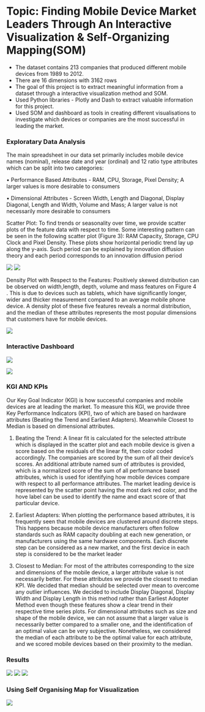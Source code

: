 # Topic: Finding Mobile Device Market Leaders Through An Interactive Visualization & Self-Organizing Mapping(SOM)

* The dataset contains 213 companies that produced different mobile devices from 1989 to 2012.
* There are 16 dimensions with 3162 rows
* The goal of this project is to extract meaningful information from a dataset through a interactive visualization method and SOM.
* Used Python libraries - Plotly and Dash to extract valuable information for this project.
* Used SOM and dashboard as tools in creating different visualisations to investigate which devices or companies are the most successful in leading the market.

### Exploratary Data Analysis
The main spreadsheet in our data set primarily includes mobile device names (nominal), release date and year (ordinal) and 12 ratio type attributes which can be split into two categories:

• Performance Based Attributes - RAM, CPU, Storage, Pixel Density; A larger values is more desirable to consumers

• Dimensional Attributes - Screen Width, Length and Diagonal, Display Diagonal, Length and Width, Volume and Mass; A larger value is not necessarily more desirable to consumers

Scatter Plot: To find trends or seasonality over time, we provide scatter plots of the feature data with respect to time. Some interesting pattern can be seen in the following scatter plot (Figure 3): RAM Capacity, Storage, CPU Clock and Pixel Density. These plots show horizontal periodic trend lay up along the y-axis. Such period can be explained by innovation diffusion theory and each period corresponds to an innovation diffusion period

![](https://github.com/Teamkronos/mobile_device_market_leader/blob/main/images/diffusion.PNG)
![](https://github.com/Teamkronos/mobile_device_market_leader/blob/main/images/1_scatterplot.PNG)

Density Plot with Respect to the Features:  Positively skewed distribution can be observed on width,length, depth, volume and mass features on Figure 4 . This is due to devices such as tablets, which have significantly longer, wider and thicker measurement compared to an average mobile phone device. A density plot of these five features reveals a normal distribution, and the median of these attributes represents the most popular dimensions that customers have for mobile devices.

![](https://github.com/Teamkronos/mobile_device_market_leader/blob/main/images/3_densityplot.PNG)

### Interactive Dashboard
![](https://github.com/Teamkronos/mobile_device_market_leader/blob/main/images/0_mainview.PNG)

![](https://github.com/Teamkronos/mobile_device_market_leader/blob/main/images/4_diffusionperiod.PNG)

### KGI AND KPIs
Our Key Goal Indicator (KGI) is how successful companies and mobile devices are at leading the market. To measure this KGI, we provide three Key Performance Indicators (KPI), two of which are based on hardware attributes (Beating the Trend and Earliest Adapters). Meanwhile Closest to Median is based on dimensional attributes.

1) Beating the Trend: A linear fit is calculated for the selected attribute which is displayed in the scatter plot and each mobile device is given a score based on the residuals of the linear fit, then color coded accordingly. The companies are scored by the sum of all their device’s scores. An additional attribute named sum of attributes is provided, which is a normalized score of the sum of all performance based attributes, which is used for identifying how mobile devices compare with respect to all performance attributes. The market leading device is represented by the scatter point having the most dark red color, and the hove label can be used to identify the name and exact score of that particular device.

2) Earliest Adapters: When plotting the performance based attributes, it is frequently seen that mobile devices are clustered around discrete steps. This happens because mobile device manufacturers often follow standards such as RAM capacity doubling at each new generation, or manufacturers using the same hardware components. Each discrete step can be considered as a new market, and the first device in each step is considered to be the market leader

3) Closest to Median: For most of the attributes corresponding to the size and dimensions of the mobile device, a larger attribute value is not necessarily better. For these attributes we provide the closest to median KPI. We decided that median should be selected over mean to overcome any outlier influences. We decided to include Display Diagonal, Display Width and Display Length in this method rather than Earliest Adopter Method even though these features show a clear trend in their respective time series plots. For dimensional attributes such as size and shape of the mobile device, we can not assume that a larger value is necessarily better compared to a smaller one, and the identification of an optimal value can be very subjective. Nonetheless, we considered the median of each attribute to be the optimal value for each attribute, and we scored mobile devices based on their proximity to the median.

### Results
![](https://github.com/Teamkronos/mobile_device_market_leader/blob/main/images/5_result1.PNG)
![](https://github.com/Teamkronos/mobile_device_market_leader/blob/main/images/6_result2.PNG)
![](https://github.com/Teamkronos/mobile_device_market_leader/blob/main/images/7_result3.PNG)

### Using Self Organising Map for Visualization
![](https://github.com/Teamkronos/mobile_device_market_leader/blob/main/images/SOM.PNG)












































